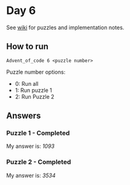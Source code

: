 # Day 6

See [wiki](https://github.com/jio125/Advent-of-code-2022/wiki/Day-6) for puzzles and implementation notes.

## How to run

`Advent_of_code 6 <puzzle number>`

Puzzle number options:

- 0: Run all
- 1: Run puzzle 1
- 2: Run Puzzle 2

## Answers

### Puzzle 1 - Completed

My answer is: *1093*

### Puzzle 2 - Completed

My answer is: *3534*
